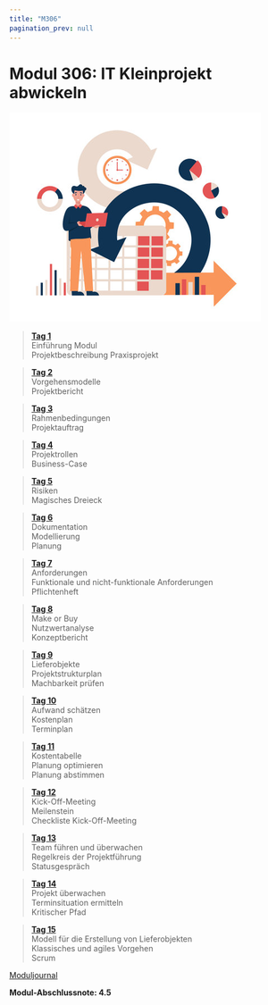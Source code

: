 ```yaml
---
title: "M306"
pagination_prev: null
---
```


# Modul 306: IT Kleinprojekt abwickeln

![logo_module](/data/m306/it_kleinprojekt_logo.jpg)

> [**Tag 1**](./tag-0001.md)  
> Einführung Modul  
> Projektbeschreibung Praxisprojekt

> [**Tag 2**](./tag-0002.md)  
> Vorgehensmodelle  
> Projektbericht

> [**Tag 3**](./tag-0003.md)  
> Rahmenbedingungen  
> Projektauftrag

> [**Tag 4**](./tag-0004.md)  
> Projektrollen  
> Business-Case

> [**Tag 5**](./tag-0005.md)  
> Risiken  
> Magisches Dreieck

> [**Tag 6**](./tag-0006.md)  
> Dokumentation  
> Modellierung  
> Planung

> [**Tag 7**](./tag-0007.md)  
> Anforderungen  
> Funktionale und nicht-funktionale Anforderungen  
> Pflichtenheft

> [**Tag 8**](./tag-0008.md)  
> Make or Buy  
> Nutzwertanalyse  
> Konzeptbericht

> [**Tag 9**](./tag-0009.md)  
> Lieferobjekte  
> Projektstrukturplan  
> Machbarkeit prüfen

> [**Tag 10**](./tag-0010.md)  
> Aufwand schätzen  
> Kostenplan  
> Terminplan

> [**Tag 11**](./tag-0011.md)  
> Kostentabelle  
> Planung optimieren  
> Planung abstimmen

> [**Tag 12**](./tag-0012.md)  
> Kick-Off-Meeting  
> Meilenstein  
> Checkliste Kick-Off-Meeting

> [**Tag 13**](./tag-0013.md)  
> Team führen und überwachen  
> Regelkreis der Projektführung  
> Statusgespräch

> [**Tag 14**](./tag-0014.md)  
> Projekt überwachen  
> Terminsituation ermitteln  
> Kritischer Pfad

> [**Tag 15**](./tag-0015.md)  
> Modell für die Erstellung von Lieferobjekten  
> Klassisches und agiles Vorgehen  
> Scrum

[Moduljournal](/data/m306/Moduljournal_M306_Valentino_Panico.pdf)

**Modul-Abschlussnote: 4.5**
